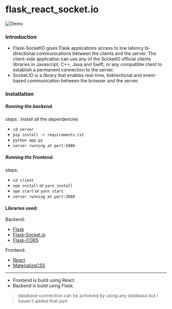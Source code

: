 # flask_react_socket.io

![Demo](demo/demo.gif)

### Introduction
- Flask-SocketIO gives Flask applications access to low latency bi-directional communications between the clients and
the server. The client-side application can use any of the SocketIO official clients libraries in Javascript, C++, Java and
Swift, or any compatible client to establish a permanent connection to the server.
- Socket.IO is a library that enables real-time, bidirectional and event-based communication between the browser
and the server.

### Installation

##### Running the backend.
steps : Install all the dependencies
 - ```cd server```
 - ```pip install -r requirements.txt```
 - ```python app.py```
 - ```server running at port:5000```

##### Running the Frontend.
steps:
 - ```cd client```
 - ```npm install``` or ```yarn install```
 - ```npm start``` or ```yarn start```
 - ```server running at port:3000```

#### Libraries used:
Backend:
-  [Flask](https://palletsprojects.com/p/flask/)
-  [Flask-Socket.io](https://github.com/miguelgrinberg/Flask-SocketIO)
-  [Flask-CORS](https://github.com/corydolphin/flask-cors)

Frontend:
-  [React](https://reactjs.org/)
-  [MaterializeCSS](https://materializecss.com/)


***

- Frontend is build using React.
- Backend is build using Flask.

> database connection can be achieved by using any database but I haven't added that part